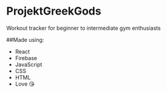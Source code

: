 # ProjektGreekGods 
Workout tracker for beginner to intermediate gym enthusiasts

##Made using:
- React
- Firebase
- JavaScript
- CSS
- HTML
- Love :kissing_heart: 
